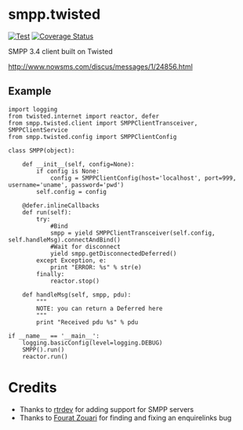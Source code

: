 # smpp.twisted

[![Test](https://github.com/DomAmato/smpp.twisted/workflows/Python%20Test/badge.svg)](https://github.com/DomAmato/smpp.twisted/actions)
[![Coverage Status](https://coveralls.io/repos/github/DomAmato/smpp.twisted/badge.svg?branch=master)](https://coveralls.io/github/DomAmato/smpp.twisted?branch=master)

SMPP 3.4 client built on Twisted

http://www.nowsms.com/discus/messages/1/24856.html

Example
-------
    import logging
    from twisted.internet import reactor, defer
    from smpp.twisted.client import SMPPClientTransceiver, SMPPClientService
    from smpp.twisted.config import SMPPClientConfig

    class SMPP(object):

        def __init__(self, config=None):
            if config is None:
                config = SMPPClientConfig(host='localhost', port=999, username='uname', password='pwd')
            self.config = config
        
        @defer.inlineCallbacks
        def run(self):
            try:
                #Bind
                smpp = yield SMPPClientTransceiver(self.config, self.handleMsg).connectAndBind()
                #Wait for disconnect
                yield smpp.getDisconnectedDeferred()
            except Exception, e:
                print "ERROR: %s" % str(e)
            finally:
                reactor.stop()
    
        def handleMsg(self, smpp, pdu):
            """
            NOTE: you can return a Deferred here
            """
            print "Received pdu %s" % pdu
    
    if __name__ == '__main__':
        logging.basicConfig(level=logging.DEBUG)
        SMPP().run()
        reactor.run()
        
Credits
=======
* Thanks to [rtrdev](https://github.com/rtrdev) for adding support for SMPP servers
* Thanks to [Fourat Zouari](https://github.com/fourat) for finding and fixing an enquirelinks bug